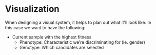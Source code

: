 # Visualization

When designing a visual system, it helps to plan out what it'll look like. In
this case we want to have the following:
- Current sample with the highest fitness
  - Phenotype: Characteristic we're discriminating for (ie. gender)
  - Genotype: Which candidates are selected